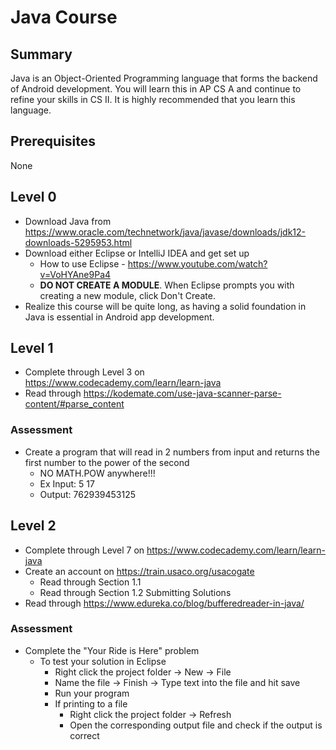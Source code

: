 # Java Course
## Summary
Java is an Object-Oriented Programming language that forms the backend of Android development. You will learn this in AP CS A and continue to refine your skills in CS II. It is highly recommended that you learn this language.
## Prerequisites
None
## Level 0
* Download Java from https://www.oracle.com/technetwork/java/javase/downloads/jdk12-downloads-5295953.html
* Download either Eclipse or IntelliJ IDEA and get set up
  * How to use Eclipse - https://www.youtube.com/watch?v=VoHYAne9Pa4
  * __DO NOT CREATE A MODULE__. When Eclipse prompts you with creating a new module, click Don't Create.
* Realize this course will be quite long, as having a solid foundation in Java is essential in Android app development.
## Level 1
* Complete through Level 3 on https://www.codecademy.com/learn/learn-java
* Read through https://kodemate.com/use-java-scanner-parse-content/#parse_content
### Assessment
* Create a program that will read in 2 numbers from input and returns the first number to the power of the second
  * NO MATH.POW anywhere!!!
  * Ex Input: 5 17
  *    Output: 762939453125
## Level 2
* Complete through Level 7 on https://www.codecademy.com/learn/learn-java
* Create an account on https://train.usaco.org/usacogate
  * Read through Section 1.1
  * Read through Section 1.2 Submitting Solutions
* Read through https://www.edureka.co/blog/bufferedreader-in-java/
### Assessment
* Complete the "Your Ride is Here" problem
  * To test your solution in Eclipse
    * Right click the project folder -> New -> File
    * Name the file -> Finish -> Type text into the file and hit save
    * Run your program
    * If printing to a file
       * Right click the project folder -> Refresh
       * Open the corresponding output file and check if the output is correct
